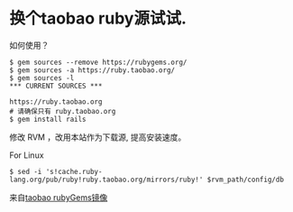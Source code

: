 # 换个taobao ruby源试试.

如何使用？

	$ gem sources --remove https://rubygems.org/
	$ gem sources -a https://ruby.taobao.org/
	$ gem sources -l
	*** CURRENT SOURCES ***

	https://ruby.taobao.org
	# 请确保只有 ruby.taobao.org
	$ gem install rails
修改 RVM ，改用本站作为下载源, 提高安装速度。

For Linux

	$ sed -i 's!cache.ruby-lang.org/pub/ruby!ruby.taobao.org/mirrors/ruby!' $rvm_path/config/db

来自[taobao rubyGems镜像][1]


[1]: http://ruby.taobao.org/
